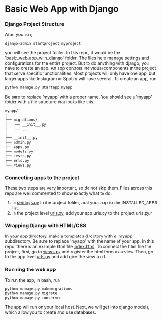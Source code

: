# Basic Web App with Django

### Django Project Structure
After you run, 
```bash
django-admin startproject myproject
```
you will see the project folder. In this repo, it would be the 'basic_web_app_with_django' folder. The files here manage settings and configurations for the entire project. But to do anything with django, you have to create an app. An app controls individual components in the project that serve specific functionalities. Most projects will only have one app, but larger apps like Instagram or Spotify will have several. To create an app, run 

```bash
python manage.py startapp myapp
```

Be sure to replace 'myapp' with a proper name. You should see a 'myapp' folder with a file structure that looks like this. 
```bash
myapp/
│
├── migrations/
│   ├── __init__.py
│   └── ...
│
├── __init__.py
├── admin.py
├── apps.py
├── models.py
├── tests.py
├── urls.py
└── views.py

```

### Connecting apps to the project
These two steps are very important, so do not skip them. Files across this repo are well commented to show exactly what to do.

1. In [settings.py](basic_web_app_with_django/settings.py) in the project folder, add your app to the INSTALLED_APPS list.
2. In the project level [urls.py](basic_web_app_with_django/urls.py), add your app urls.py to the project urls.py.r

### Wrapping Django with HTML/CSS
In your app directory, make a templates directory with a 'myapp' subdirectory. Be sure to replace 'myapp' with the name of your app. In this repo, there is an example html file [index.html](myapp/templates/myapp/index.html). To connect the html file the project, first, go to [views.py](myapp/views.py) and register the html form as a view. Then, go to the app level [urls.py](myapp/urls.py) and add give the view a url. 

### Running the web app
To run the app, in bash, run 

```bash
python manage.py makemigrations
python manage.py migrate
python manage.py runserver
```

The app will run on your local host. Next, we will get into django models, which allow you to create and use databases.